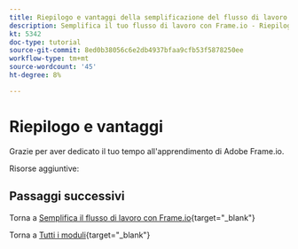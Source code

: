 ```yaml
---
title: Riepilogo e vantaggi della semplificazione del flusso di lavoro con Frame.io
description: Semplifica il tuo flusso di lavoro con Frame.io - Riepilogo
kt: 5342
doc-type: tutorial
source-git-commit: 8ed0b38056c6e2db4937bfaa9cfb53f5878250ee
workflow-type: tm+mt
source-wordcount: '45'
ht-degree: 8%

---
```


# Riepilogo e vantaggi

Grazie per aver dedicato il tuo tempo all&#39;apprendimento di Adobe Frame.io.

Risorse aggiuntive:


## Passaggi successivi

Torna a [Semplifica il flusso di lavoro con Frame.io](./frameio.md){target="_blank"}

Torna a [Tutti i moduli](./../../../overview.md){target="_blank"}